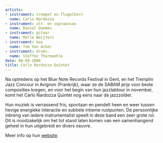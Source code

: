 ```yaml
---
artists:
- instrument: trompet en flugelhorn
  name: Carlo Nardozza
- instrument: alt- en sopraansax
  name: Daniel Daemen
- instrument: gitaar
  name: Melle Weijters
- instrument: bas
  name: Tom Van Acker
- instrument: drums.
  name: Steffen Thormaehle
date: 08-09-2006
title: Carlo Nardozza Quintet
---
```

Na optredens op het Blue Note Records Festival in Gent, en het Tremplin Jazz Concour in Avignon (Frankrijk), waar ze 
de SABAM prijs voor beste composities kregen, en voor het begin van hun jazzlabtour in november, 
komt het Carlo Nardozza Quintet nog eens naar de jazzzolder. 

Hun muziek is verrassend fris, spontaan en pendelt heen en weer tussen hevige energieke interactie 
en subtiele intieme rustpunten. De persoonlijke inbreng van iedere instrumentalist speelt in deze band 
een zeer grote rol. Dit is noodzakelijk om het tot stand laten komen van een samenhangend geheel 
in hun uitgebreid en divers oeuvre. 

Meer info op hun [website](http://www.cnq.be/).